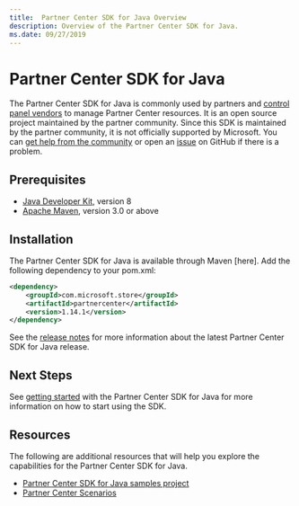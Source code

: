 ```yaml
---
title:  Partner Center SDK for Java Overview
description: Overview of the Partner Center SDK for Java.
ms.date: 09/27/2019
---
```


# Partner Center SDK for Java

The Partner Center SDK for Java is commonly used by partners and [control panel vendors](https://docs.microsoft.com/partner-center/enroll-as-cpv) to manage Partner Center resources. It is an open source project maintained by the partner community. Since this SDK is maintained by the partner community, it is not officially supported by Microsoft. You can [get help from the community](https://stackoverflow.com/search?q=partner+center) or open an [issue](https://github.com/microsoft/partner-center-java/issues) on GitHub if there is a problem.

## Prerequisites

- [Java Developer Kit](https://adoptopenjdk.net/), version 8
- [Apache Maven](https://maven.apache.org/download.cgi), version 3.0 or above

## Installation

The Partner Center SDK for Java is available through Maven [here]. Add the following dependency to your pom.xml:

```xml
<dependency>
    <groupId>com.microsoft.store</groupId>
    <artifactId>partnercenter</artifactId>
    <version>1.14.1</version>
</dependency>
```

See the [release notes](release-notes.md) for more information about the latest Partner Center SDK for Java release.

## Next Steps

See [getting started](get-started.md) with the Partner Center SDK for Java for more information on how to start using the SDK.

## Resources

The following are additional resources that will help you explore the capabilities for the Partner Center SDK for Java.

- [Partner Center SDK for Java samples project](https://docs.microsoft.com/samples/microsoft/partner-center-java-samples/partner-center-java-sdk-samples/)
- [Partner Center Scenarios](https://docs.microsoft.com/partner-center/develop/scenarios)
